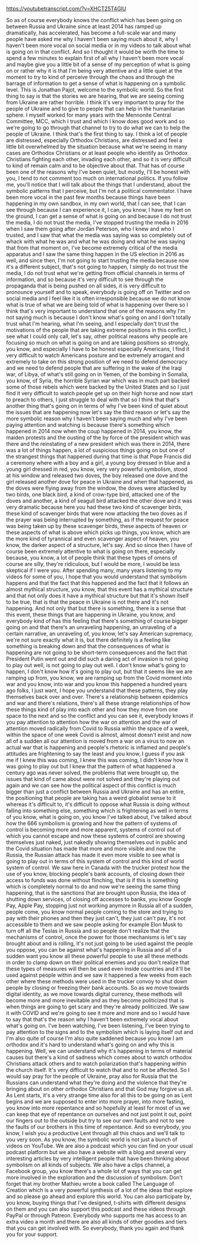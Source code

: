 https://youtubetranscript.com/?v=XHCT25T4GlU

 So as of course everybody knows the conflict which has been going on between Russia and Ukraine since at least 2014 has ramped up dramatically, has accelerated, has become a full-scale war and many people have asked me why I haven't been saying much about it, why I haven't been more vocal on social media or in my videos to talk about what is going on in that conflict. And so I thought it would be worth the time to spend a few minutes to explain first of all why I haven't been more vocal and maybe give you a little bit of a sense of my perception of what is going on or rather why it is that I'm being very attentive and a little quiet at the moment to try to kind of perceive through the chaos and through the barrage of information to get a sense of what is happening on a symbolic level. This is Jonathan Pajot, welcome to the symbolic world. So the first thing to say is that the stories we are hearing, that we are seeing coming from Ukraine are rather horrible. I think it's very important to pray for the people of Ukraine and to give to people that can help in the humanitarian sphere. I myself worked for many years with the Mennonite Central Committee, MCC, which I trust and which I know does good work and so we're going to go through that channel to try to do what we can to help the people of Ukraine. I think that's the first thing to say. I think a lot of people are distressed, especially Orthodox Christians, are distressed and feel a little bit overwhelmed by the situation because what we're seeing in many cases are Orthodox Christians or at least people who identify as Orthodox Christians fighting each other, invading each other, and so it is very difficult to kind of remain calm and to be objective about that. That has of course been one of the reasons why I've been quiet, but mostly, I'll be honest with you, I tend to not comment too much on international politics. If you follow me, you'll notice that I will talk about the things that I understand, about the symbolic patterns that I perceive, but I'm not a political commentator. I have been more vocal in the past few months because things have been happening in my own sandbox, in my own world, that I can see, that I can see through because I can experience it, I can, you know, I have my feet on the ground, I can get a sense of what is going on and because I do not trust the media, I do not trust the media, I've stopped trusting the media in 2016 when I saw them going after Jordan Peterson, who I knew and who I trusted, and I saw that what the media was saying was so completely out of whack with what he was and what he was doing and what he was saying that from that moment on, I've become extremely critical of the media apparatus and I saw the same thing happen in the US election in 2016 as well, and since then, I'm not going to start trusting the media because now it's a different subject, that's not going to happen, I simply do not trust the media, I do not trust what we're getting from official channels in terms of information, and so because it's very difficult to see through the propaganda that is being pushed on all sides, it is very difficult to pronounce yourself and to speak, everybody is going off on Twitter and on social media and I feel like it is often irresponsible because we do not know what is true of what we are being told of what is happening over there so I think that's very important to understand that one of the reasons why I'm not saying much is because I don't know what's going on and I don't totally trust what I'm hearing, what I'm seeing, and I especially don't trust the motivations of the people that are taking extreme positions in this conflict, I see what I could only call, let's say, other political reasons why people are focusing so much on what is going on and are taking positions so strongly, you know, and especially I have to be honest especially Americans, I find it very difficult to watch Americans posture and be extremely arrogant and extremely to take on this strong position of we need to defend democracy and we need to defend people that are suffering in the wake of the Iraqi war, of Libya, of what's still going on in Yemen, of the bombing in Somalia, you know, of Syria, the horrible Syrian war which was in much part backed some of those rebels which were backed by the United States and so I just find it very difficult to watch people get up on their high horse and now start to preach to others, I just struggle to deal with that so I think that that's another thing that's going on in terms of why I've been kind of quiet about the issues that are happening now let's say the third reason or let's say the more symbolic reason why I haven't been saying much and why I've been paying attention and watching is because there's something which happened in 2014 now when the coup happened in 2014, you know, the maiden protests and the ousting of the by force of the president which was there and the reinstating of a new president which was there in 2014, there was a lot of things happen, a lot of suspicious things going on but one of the strangest things that happened during that time is that Pope Francis did a ceremony where with a boy and a girl, a young boy dressed in blue and a young girl dressed in red, you know, very very powerful symbolism, stood at his window and released two doves, the boy released one dove and the girl released another dove for peace in Ukraine and when that happened, as the doves were flying away from the window, the doves were attacked by two birds, one black bird, a kind of crow-type bird, attacked one of the doves and another, a kind of seagull bird attacked the other dove and it was very dramatic because here you had these two kind of scavenger birds, these kind of scavenger birds that were now attacking the two doves as if the prayer was being interrupted by something, as if the request for peace was being taken up by these scavenger birds, these aspects of heaven or these aspects of what is above which picks up things, you know, which are the more kind of tyrannical and even scavenger aspect of heaven, you know, the darker aspect of a structure, let's say. And so since then I have of course been extremely attentive to what is going on there, especially because, you know, a lot of people think that these types of omens of course are silly, they're ridiculous, but I would be more, I would be less skeptical if I were you. After spending many, many years listening to my videos for some of you, I hope that you would understand that symbolism happens and that the fact that this happened and the fact that it follows an almost mythical structure, you know, that this event has a mythical structure and that not only does it have a mythical structure but that it's shown itself to be true, that is that the peace in Ukraine is not there and it's not happening. And not only that but there is something, there is a sense that this event, these things that are happening in Ukraine, you know, and everybody kind of has this feeling that there's something of course bigger going on and that there's an unraveling happening, an unraveling of a certain narrative, an unraveling of, you know, let's say American supremacy, we're not sure exactly what it is, but there definitely is a feeling like something is breaking down and that the consequences of what is happening are not going to be short-term consequences and the fact that President Putin went out and did such a daring act of invasion is not going to play out well, is not going to play out well. I don't know what's going to happen, I don't know how it's going to play out, but that it seems like we are ramping up from, you know, we are ramping up from the Covid moment into war and you know, into war and you know this happened a hundred years ago folks, I just want, I hope you understand that these patterns, they play themselves back over and over. There's a relationship between epidemics and war and there's relations, there's all these strange relationships of how these things kind of play into each other and how they move from one space to the next and so the conflict and you can see it, everybody knows if you pay attention to attention how the war on attention and the war of attention moved radically from Covid to Russia within the space of a week, within the space of one week Covid is almost, almost doesn't exist and now all of a sudden all our attention is moved from a war on a virus to now an actual war that is happening and people's rhetoric is inflamed and people's attitudes are frightening to say the least and you know, I guess if you ask me if I knew this was coming, I knew this was coming, I didn't know how it was going to play out but I knew that the pattern of what happened a century ago was never solved, the problems that were brought up, the issues that kind of came about were not solved and they're playing out again and we can see how the political aspect of this conflict is much bigger than just a conflict between Russia and Ukraine and has an entire, the positioning that people are taking has a weird globalist sense to it whereas it's difficult to, it's difficult to oppose what Russia is doing without falling into something else, something which is frightening as well in terms of you know, what is going on, you know I've talked about, I've talked about how the 666 symbolism is growing and how the pattern of systems of control is becoming more and more apparent, systems of control out of which you cannot escape and now these systems of control are showing themselves just naked, just nakedly showing themselves out in public and the Covid situation has made that more and more visible and now the Russia, the Russian attack has made it even more visible to see what is going to play out in terms of this system of control and this kind of world system of control. We saw here in Canada with the trucker protest how the use of you know, blocking people's bank accounts, of closing down their access to funds was done without flinching, that is if this is something which is completely normal to do and now we're seeing the same thing happening, that is the sanctions that are brought upon Russia, the idea of shutting down services, of closing off accesses to banks, you know Google Pay, Apple Pay, stopping just not working anymore in Russia all of a sudden, people come, you know normal people coming to the store and trying to pay with their phones and then they just can't, they just can't pay, it's not accessible to them and we saw people asking for example Elon Musk to turn off all the Teslas in Russia and so people don't realize that the mechanisms of control, once the power for those mechanisms is let's say brought about and is rolling, it's not just going to be used against the people you oppose, you can be against what's happening in Russia and all of a sudden want you know all these powerful people to use all these methods in order to clamp down on their political enemies and you don't realize that these types of measures will then be used even inside countries and it'll be used against people within and we saw it happened a few weeks from each other where these methods were used in the trucker convoy to shut down people by closing or freezing their bank accounts. So as we move towards digital identity, as we move towards digital currency, these methods will become more and more inevitable and as they become politicized that is when things are going to get scary and they're already politicized. We saw it with COVID and we're going to see it more and more and so I would have to say that that's the reason why I haven't been extremely vocal about what's going on. I've been watching, I've been listening, I've been trying to pay attention to the signs and to the symbolism which is laying itself out and I'm also quite of course I'm also quite saddened because you know I am orthodox and it's hard to understand what's going on and why this is happening. Well, we can understand why it's happening in terms of material causes but there's a kind of sadness which comes about to watch orthodox Christians attack others and to watch polarization that's happening within the church itself. It's very difficult to watch that and to not be affected. So I would say pray for the people of Ukraine, pray also for Russia that the Russians can understand what they're doing and the violence that they're bringing about on other orthodox Christians and that God may forgive us all. As Lent starts, it's a very strange time also for all this to be going on as Lent begins and we are supposed to enter into more prayer, into more fasting, you know into more repentance and so hopefully at least for most of us we can keep that eye of repentance on ourselves and not just point it out, point our fingers out to the outside but try to see our own faults and not to see the faults of our brothers in this time of repentance. And so everybody, you know, I wish you a productive Lent through all this chaos and we'll talk to you very soon. As you know, the symbolic world is not just a bunch of videos on YouTube. We are also a podcast which you can find on your usual podcast platform but we also have a website with a blog and several very interesting articles by very intelligent people that have been thinking about symbolism on all kinds of subjects. We also have a clips channel, a Facebook group, you know there's a whole lot of ways that you can get more involved in the exploration and the discussion of symbolism. Don't forget that my brother Mathieu wrote a book called The Language of Creation which is a very powerful synthesis of a lot of the ideas that explore and so please go ahead and explore this world. You can also participate by, you know, buying things that I've designed, t-shirts with different designs on them and you can also support this podcast and these videos through PayPal or through Patreon. Everybody who supports me has access to an extra video a month and there are also all kinds of other goodies and tiers that you can get involved with. So everybody, thank you again and thank you for your support.